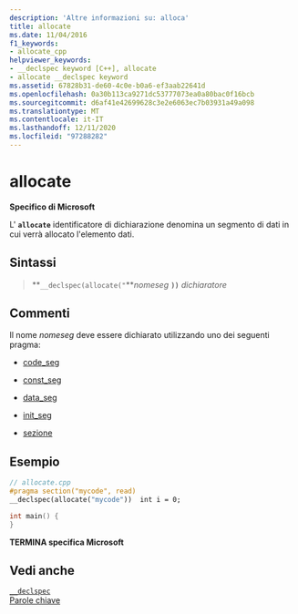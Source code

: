 ```yaml
---
description: 'Altre informazioni su: alloca'
title: allocate
ms.date: 11/04/2016
f1_keywords:
- allocate_cpp
helpviewer_keywords:
- __declspec keyword [C++], allocate
- allocate __declspec keyword
ms.assetid: 67828b31-de60-4c0e-b0a6-ef3aab22641d
ms.openlocfilehash: 0a30b113ca9271dc53777073ea0a80bac0f16bcb
ms.sourcegitcommit: d6af41e42699628c3e2e6063ec7b03931a49a098
ms.translationtype: MT
ms.contentlocale: it-IT
ms.lasthandoff: 12/11/2020
ms.locfileid: "97288282"
---
```

# <a name="allocate"></a>allocate

**Specifico di Microsoft**

L' **`allocate`** identificatore di dichiarazione denomina un segmento di dati in cui verrà allocato l'elemento dati.

## <a name="syntax"></a>Sintassi

> **`__declspec(allocate("`***nomeseg* **`))`** *dichiaratore*

## <a name="remarks"></a>Commenti

Il nome *nomeseg* deve essere dichiarato utilizzando uno dei seguenti pragma:

- [code_seg](../preprocessor/code-seg.md)

- [const_seg](../preprocessor/const-seg.md)

- [data_seg](../preprocessor/data-seg.md)

- [init_seg](../preprocessor/init-seg.md)

- [sezione](../preprocessor/section.md)

## <a name="example"></a>Esempio

```cpp
// allocate.cpp
#pragma section("mycode", read)
__declspec(allocate("mycode"))  int i = 0;

int main() {
}
```

**TERMINA specifica Microsoft**

## <a name="see-also"></a>Vedi anche

[`__declspec`](../cpp/declspec.md)<br/>
[Parole chiave](../cpp/keywords-cpp.md)
